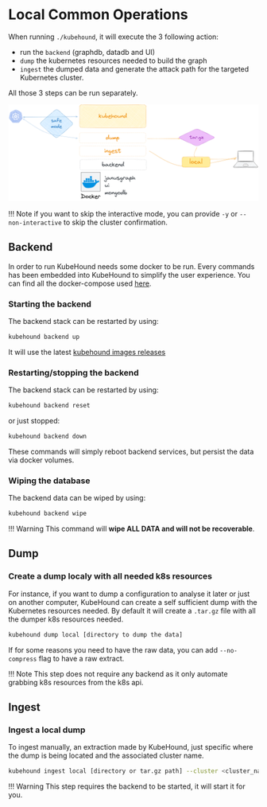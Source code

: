 # Local Common Operations

When running `./kubehound`, it will execute the 3 following action:

* run the `backend` (graphdb, datadb and UI)
* `dump` the kubernetes resources needed to build the graph
* `ingest` the dumped data and generate the attack path for the targeted Kubernetes cluster.

All those 3 steps can be run separately.

[![](../images/kubehound-local-commands.png)](../images/kubehound-local-commands.png)

!!! Note
    if you want to skip the interactive mode, you can provide `-y` or `--non-interactive` to skip the cluster confirmation.

## Backend

In order to run KubeHound needs some docker to be run. Every commands has been embedded into KubeHound to simplify the user experience. You can find all the docker-compose used [here](https://github.com/DataDog/KubeHound/tree/main/deployments/kubehound).

### Starting the backend

The backend stack can be restarted by using:
```bash
kubehound backend up
```

It will use the latest [kubehound images releases](https://github.com/orgs/DataDog/packages?repo_name=KubeHound)

### Restarting/stopping the backend

The backend stack can be restarted by using:
```bash
kubehound backend reset
```

or just stopped:
```bash
kubehound backend down
```

These commands will simply reboot backend services, but persist the data via docker volumes.

### Wiping the database

The backend data can be wiped by using:

```bash
kubehound backend wipe
```

!!! Warning
    This command will **wipe ALL DATA and will not be recoverable**.

## Dump

### Create a dump localy with all needed k8s resources

For instance, if you want to dump a configuration to analyse it later or just on another computer, KubeHound can create a self sufficient dump with the Kubernetes resources needed. By default it will create a `.tar.gz` file with all the dumper k8s resources needed.

```bash
kubehound dump local [directory to dump the data]
```

If for some reasons you need to have the raw data, you can add `--no-compress` flag to have a raw extract.

!!! Note
    This step does not require any backend as it only automate grabbing k8s resources from the k8s api.

## Ingest

### Ingest a local dump

To ingest manually, an extraction made by KubeHound, just specific where the dump is being located and the associated cluster name.

```bash
kubehound ingest local [directory or tar.gz path] --cluster <cluster_name> 
```

!!! Warning
    This step requires the backend to be started, it will start it for you.
